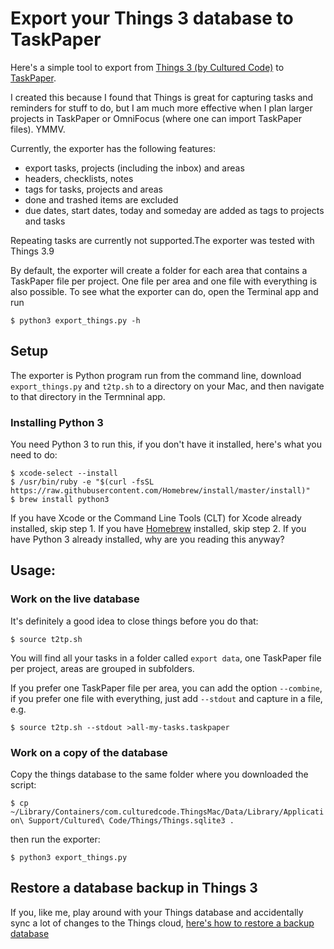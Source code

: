 # Export your Things 3 database to TaskPaper

Here's a simple tool to export from [Things 3 (by Cultured Code)](https://culturedcode.com/things/) to [TaskPaper](https://www.taskpaper.com).

I created this because I found that Things is great for capturing tasks and reminders for stuff to do, but I am much more effective when I plan larger projects in TaskPaper or OmniFocus (where one can import TaskPaper files). YMMV.
 
Currently, the exporter has the following features:

- export tasks, projects (including the inbox) and areas 
- headers, checklists, notes
- tags for tasks, projects and areas
- done and trashed items are excluded
- due dates, start dates, today and someday are added as tags to projects and tasks

Repeating tasks are currently not supported.The exporter was tested with Things 3.9

By default, the exporter will create a folder for each area that contains a TaskPaper file per project. One file per area and one file with everything is also possible. To see what the exporter can do, open the Terminal app and run 

`$ python3 export_things.py -h`


## Setup

The exporter is Python program run from the command line, download `export_things.py` and `t2tp.sh` to a directory on your Mac, and then navigate to that directory in the Termninal app. 


### Installing Python 3

You need Python 3 to run this, if you don't have it installed, here's what you need to do:

    $ xcode-select --install
    $ /usr/bin/ruby -e "$(curl -fsSL https://raw.githubusercontent.com/Homebrew/install/master/install)"
    $ brew install python3 

If you have Xcode or the Command Line Tools (CLT) for Xcode already installed, skip step 1. If you have [Homebrew](https://brew.sh) installed, skip step 2. If you have Python 3 already installed, why are you reading this anyway?


## Usage:


### Work on the live database 

It's definitely a good idea to close things before you do that:

`$ source t2tp.sh`

You will find all your tasks in a folder called `export data`, one TaskPaper file per project, areas are grouped in subfolders.

If you prefer one TaskPaper file per area, you can add the option `--combine`, if you prefer one file with everything, just add `--stdout` and capture in a file, e.g.

`$ source t2tp.sh --stdout >all-my-tasks.taskpaper`


### Work on a copy of the database

Copy the things database to the same folder where you downloaded the script:

`$ cp ~/Library/Containers/com.culturedcode.ThingsMac/Data/Library/Application\ Support/Cultured\ Code/Things/Things.sqlite3 .` 

then run the exporter:

`$ python3 export_things.py`


## Restore a database backup in Things 3

If you, like me, play around with your Things database and accidentally sync a lot of changes to the Things cloud, [here's how to restore a backup database](https://support.culturedcode.com/customer/en/portal/articles/2803595-restoring-from-a-backup)
